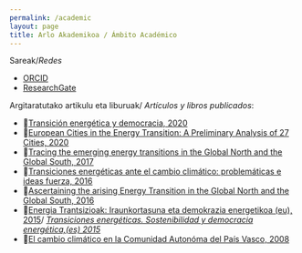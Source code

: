 ```yaml
---
permalink: /academic
layout: page
title: Arlo Akademikoa / Ámbito Académico
---
```

Sareak/*Redes*
- [ORCID](https://orcid.org/0000-0002-9050-9155)
- [ResearchGate](https://www.researchgate.net/profile/Izaro_Basurko) 

Argitaratutako artikulu eta liburuak/ *Artículos y libros publicados*:
- 📝[Transición energética y democracia, 2020](https://publicaciones.hegoa.ehu.eus/es/publications/437)
- 📝[European Cities in the Energy Transition: A Preliminary Analysis of 27 Cities, 2020](https://www.mdpi.com/1996-1073/13/6/1315)
- 📝[Tracing the emerging energy transitions in the Global North and the Global South, 2017](https://www.sciencedirect.com/science/article/pii/S0360319917317913?via%3Dihub)
- 📝[Transiciones energéticas ante el cambio climático: problemáticas e ideas fuerza, 2016](https://www.fuhem.es/2016/01/19/dossier-temas-clave-en-el-debate-del-cambio-climatico/)
- 📝[Ascertaining the arising Energy Transition in the Global North and the Global South, 2016](https://www.researchgate.net/publication/313011177_Ascertaining_the_arising_energy_transition_in_global_North_and_global_South) 
- 📕[Energia Trantsizioak: Iraunkortasuna eta demokrazia energetikoa (eu), 2015](https://web-argitalpena.adm.ehu.es/listaproductos.asp?IdProducts=UCB00163118)/ *[Transiciones energéticas. Sostenibilidad y democracia energética,(es) 2015](https://web-argitalpena.adm.ehu.es/listaproductos.asp?IdProducts=UCB00152043&titulo=Transiciones%20energ%E9ticas.%20Sostenibilidad%20y%20democracia%20energ%E9tica)*  
- 📝[El cambio climático en la Comunidad Autonóma del País Vasco, 2008](https://dialnet.unirioja.es/servlet/articulo?codigo=2555604)






